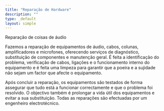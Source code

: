 ```yaml
---
title: "Reparação de Hardware"
description: ""
type: _default
layout: simple
---
```


Reparação de coisas de áudio

Fazemos a reparação de equipamentos de áudio, cabos, colunas, amplificadores e microfones, oferecendo serviços de diagnóstico, substituição de componentes e manutenção geral. 
É feita a identificação do problema, verificação de cabos, ligações e o funcionamento interno do equipamento e é feita uma limpeza para garantir que a poeira e a sujidade não sejam um factor que afecte o equipamento.

Após concluir a reparação, os equipamentos são testados de forma assegurar que tudo está a funcionar correctamente e que o problema foi resolvido. O objectivo também é prolongar a vida útil dos equipamentos e evitar a sua substituição.
Todas as reparações são efectuadas por um engenheiro electrotécnico.